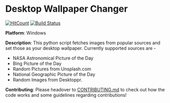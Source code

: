 # Desktop Wallpaper Changer
[![HitCount](http://hits.dwyl.io/ayan-b/Desktop-Wallpaper-Changer.svg)](http://hits.dwyl.io/ayan-b/Desktop-Wallpaper-Changer) [![Build Status](https://travis-ci.org/ayan-b/Desktop-Wallpaper-Changer.svg?branch=master)](https://travis-ci.org/ayan-b/Desktop-Wallpaper-Changer)

**Platform**: Windows

**Description**:
    This python script fetches images from popular sources and set those as your desktop wallpaper. Currently supported sources are - 

* NASA Astronomical Picture of the Day
* Bing Picture of the Day
* Random Pictures from Unsplash.com
* National Geographic Picture of the Day
* Random Images from Desktoppr.

**Contributing**:
    Please headover to [CONTRIBUTING.md](/CONTRIBUTING.md) to check out how the code works and some guidelines regarding contributions!
